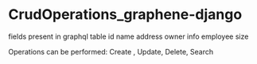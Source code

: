 # CrudOperations_graphene-django

fields present in graphql table
id
name
address
owner info
employee size

Operations can be performed:
Create , Update, Delete, Search

